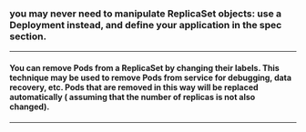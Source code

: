 ### you may never need to manipulate ReplicaSet objects: use a Deployment instead, and define your application in the spec section.

-----


#### You can remove Pods from a ReplicaSet by changing their labels. This technique may be used to remove Pods from service for debugging, data recovery, etc. Pods that are removed in this way will be replaced automatically ( assuming that the number of replicas is not also changed).

-----
